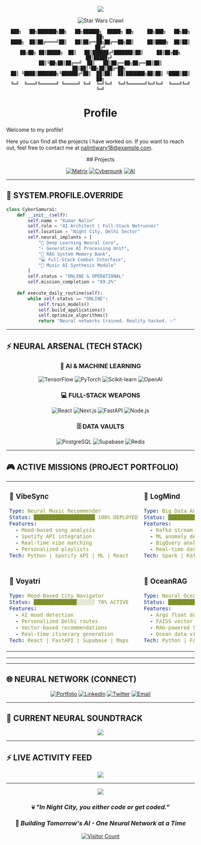 <p align="center">
  <img src="https://capsule-render.vercel.app/api?type=waving&color=0:ff0080,50:8000ff,100:00ffff&height=200&section=header&text=KUMAR%20NALIN&fontSize=60&fontAlign=50&fontColor=ffffff&animation=fadeIn&fontAlignY=35&descAlign=50&descAlignY=60&descSize=20" />
</p>
<p align="center">
  <img src="https://readme-typing-svg.herokuapp.com?font=Press+Start+2P&size=20&color=FFE81F&center=true&vCenter=true&width=800&height=200&lines=A+long+time+ago+in+a+repo+far,+far+away...;There+was+a+developer+named+Nalin+👨‍💻;Who+mastered+AI,+ML+and+the+Web;Building+intelligent+apps+and+systems...;The+adventure+continues+➡️" alt="Star Wars Crawl" />
</p>
<div align="center">
  
```ascii
███╗   ██╗███████╗██╗   ██╗██████╗  █████╗ ██╗     ██╗███╗   ██╗██╗  ██╗
████╗  ██║██╔════╝██║   ██║██╔══██╗██╔══██╗██║     ██║████╗  ██║██║ ██╔╝
██╔██╗ ██║█████╗  ██║   ██║██████╔╝███████║██║     ██║██╔██╗ ██║█████╔╝ 
██║╚██╗██║██╔══╝  ██║   ██║██╔══██╗██╔══██║██║     ██║██║╚██╗██║██╔═██╗ 
██║ ╚████║███████╗╚██████╔╝██║  ██║██║  ██║███████╗██║██║ ╚████║██║  ██╗
╚═╝  ╚═══╝╚══════╝ ╚═════╝ ╚═╝  ╚═╝╚═╝  ╚═╝╚══════╝╚═╝╚═╝  ╚═══╝╚═╝  ╚═╝
```
# Profile

</div>
Welcome to my profile!

Here you can find all the projects I have worked on. If you want to reach out, feel free to contact me at nalintiwary18@example.com.

<div align="center">
## Projects

[![Matrix](https://img.shields.io/badge/STATUS-ONLINE-00ff00?style=for-the-badge&logo=matrix&logoColor=black&labelColor=000000)](https://github.com/your-username)
[![Cyberpunk](https://img.shields.io/badge/LOCATION-NIGHT_CITY-ff0080?style=for-the-badge&logo=cityscape&logoColor=white&labelColor=000000)](https://github.com/your-username)
[![AI](https://img.shields.io/badge/NEURAL_LINK-ACTIVE-00ffff?style=for-the-badge&logo=brain&logoColor=black&labelColor=000000)](https://github.com/your-username)

</div>

---

## 🌃 SYSTEM.PROFILE.OVERRIDE

```python
class CyberSamurai:
    def __init__(self):
        self.name = "Kumar Nalin"
        self.role = "AI Architect | Full-Stack Netrunner"
        self.location = "Night City, Delhi Sector"
        self.neural_implants = [
            "🧠 Deep Learning Neural Core",
            "⚡ Generative AI Processing Unit", 
            "🔮 RAG System Memory Bank",
            "💻 Full-Stack Combat Interface",
            "🎵 Music AI Synthesis Module"
        ]
        self.status = "ONLINE & OPERATIONAL"
        self.mission_completion = "89.2%"
    
    def execute_daily_routine(self):
        while self.status == "ONLINE":
            self.train_models()
            self.build_applications()
            self.optimize_algorithms()
            return "Neural networks trained. Reality hacked. ✨"
```

---

## ⚡ NEURAL ARSENAL (TECH STACK)

<div align="center">

### 🤖 **AI & MACHINE LEARNING**
![TensorFlow](https://img.shields.io/badge/TensorFlow-FF6F00?style=for-the-badge&logo=tensorflow&logoColor=white)
![PyTorch](https://img.shields.io/badge/PyTorch-EE4C2C?style=for-the-badge&logo=pytorch&logoColor=white)
![Scikit-learn](https://img.shields.io/badge/scikit--learn-F7931E?style=for-the-badge&logo=scikit-learn&logoColor=white)
![OpenAI](https://img.shields.io/badge/OpenAI-412991?style=for-the-badge&logo=openai&logoColor=white)

### 💻 **FULL-STACK WEAPONS**
![React](https://img.shields.io/badge/React-20232A?style=for-the-badge&logo=react&logoColor=61DAFB)
![Next.js](https://img.shields.io/badge/Next.js-000000?style=for-the-badge&logo=nextdotjs&logoColor=white)
![FastAPI](https://img.shields.io/badge/FastAPI-009688?style=for-the-badge&logo=fastapi&logoColor=white)
![Node.js](https://img.shields.io/badge/Node.js-43853D?style=for-the-badge&logo=node.js&logoColor=white)

### 🗄️ **DATA VAULTS**
![PostgreSQL](https://img.shields.io/badge/PostgreSQL-316192?style=for-the-badge&logo=postgresql&logoColor=white)
![Supabase](https://img.shields.io/badge/Supabase-3ECF8E?style=for-the-badge&logo=supabase&logoColor=white)
![Redis](https://img.shields.io/badge/Redis-DC382D?style=for-the-badge&logo=redis&logoColor=white)

</div>

---

## 🎮 ACTIVE MISSIONS (PROJECT PORTFOLIO)

<table align="center">
<tr>
<td width="50%">

### 🎵 **VibeSync**
```yaml
Type: Neural Music Recommender
Status: ████████████████████ 100% DEPLOYED
Features:
  - Mood-based song analysis
  - Spotify API integration  
  - Real-time vibe matching
  - Personalized playlists
Tech: Python | Spotify API | ML | React
```

</td>
<td width="50%">

### 📡 **LogMind**
```yaml
Type: Big Data Anomaly Hunter  
Status: ████████████████████ 90% BETA
Features:
  - Kafka stream processing
  - ML anomaly detection
  - BigQuery analytics
  - Real-time dashboards
Tech: Spark | Kafka | BigQuery | Python
```

</td>
</tr>
<tr>
<td width="50%">

### 🌆 **Voyatri**
```yaml
Type: Mood-Based City Navigator
Status: ██████████████░░░░░░ 70% ACTIVE
Features:
  - AI mood detection
  - Personalized Delhi routes
  - Vector-based recommendations
  - Real-time itinerary generation
Tech: React | FastAPI | Supabase | Maps
```

</td>
<td width="50%">

### 🔮 **OceanRAG**
```yaml
Type: Neural Ocean Interface
Status: ████████████░░░░░░░░ 60% DEVELOPMENT
Features:
  - Argo float data pipeline
  - FAISS vector database
  - RAG-powered SQL generation
  - Ocean data visualization
Tech: Python | FastAPI | FAISS | Plotly
```

</td>
</tr>
</table>

---


</div>

---

## 🌐 NEURAL NETWORK (CONNECT)

<div align="center">

[![Portfolio](https://img.shields.io/badge/🌐_PORTFOLIO-000000?style=for-the-badge&logo=react&logoColor=00ffff)](https://your-portfolio.com)
[![LinkedIn](https://img.shields.io/badge/💼_LINKEDIN-0077B5?style=for-the-badge&logo=linkedin&logoColor=white)](https://linkedin.com/in/your-profile)
[![Twitter](https://img.shields.io/badge/🐦_TWITTER-1DA1F2?style=for-the-badge&logo=twitter&logoColor=white)](https://twitter.com/your-handle)
[![Email](https://img.shields.io/badge/📧_SECURE_LINK-D14836?style=for-the-badge&logo=gmail&logoColor=white)](mailto:your-email@gmail.com)

</div>

---

## 🎵 CURRENT NEURAL SOUNDTRACK

<div align="center">
  <img src="https://spotify-recently-played-readme.vercel.app/api?user=your-spotify-username&count=1&unique=true" />
</div>

---

## ⚡ LIVE ACTIVITY FEED

<div align="center">
  <img src="https://github-readme-activity-graph.vercel.app/graph?username=nalintiwary18&theme=redical&bg_color=0d1117&color=00ffff&line=ff0080&point=ffed00&area=true&hide_border=true" />
</div>

---

<div align="center">
  <img src="https://capsule-render.vercel.app/api?type=waving&color=0:00ffff,50:ff0080,100:ffed00&height=120&section=footer&animation=fadeIn" />
</div>

<div align="center">
  
### 💀 *"In Night City, you either code or get coded."*  
### 🌃 *Building Tomorrow's AI - One Neural Network at a Time*  

[![Visitor Count](https://komarev.com/ghpvc/?username=nalintiwary18&color=ff0080&style=for-the-badge&label=GHOST+VISITORS)](https://github.com/nalintiwary18)

</div>

